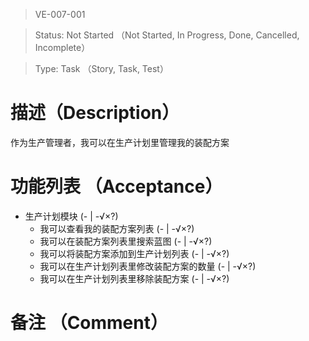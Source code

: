 > VE-007-001

> Status: Not Started （Not Started, In Progress, Done, Cancelled, Incomplete）

> Type: Task （Story, Task, Test）

# 描述（Description）
作为生产管理者，我可以在生产计划里管理我的装配方案

# 功能列表 （Acceptance）
* 生产计划模块 (- | -√×?)
  * 我可以查看我的装配方案列表 (- | -√×?)
  * 我可以在装配方案列表里搜索蓝图 (- | -√×?)
  * 我可以将装配方案添加到生产计划列表 (- | -√×?)
  * 我可以在生产计划列表里修改装配方案的数量 (- | -√×?)
  * 我可以在生产计划列表里移除装配方案 (- | -√×?)

# 备注 （Comment）

